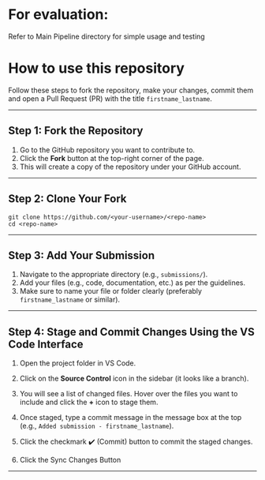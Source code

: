 # For evaluation:
Refer to Main Pipeline directory for simple usage and testing

# How to use this repository

Follow these steps to fork the repository, make your changes, commit them and open a Pull Request (PR) with the title `firstname_lastname`.

---

## Step 1: Fork the Repository

1. Go to the GitHub repository you want to contribute to.
2. Click the **Fork** button at the top-right corner of the page.
3. This will create a copy of the repository under your GitHub account.

---

## Step 2: Clone Your Fork

```
git clone https://github.com/<your-username>/<repo-name>
cd <repo-name>
```
---

## Step 3: Add Your Submission

1. Navigate to the appropriate directory (e.g., `submissions/`).
2. Add your files (e.g., code, documentation, etc.) as per the guidelines.
3. Make sure to name your file or folder clearly (preferably `firstname_lastname` or similar).

---

## Step 4: Stage and Commit Changes Using the VS Code Interface

1. Open the project folder in VS Code.


2. Click on the **Source Control** icon in the sidebar (it looks like a branch).

3. You will see a list of changed files. Hover over the files you want to include and click the **+** icon to stage them.

4. Once staged, type a commit message in the message box at the top (e.g., `Added submission - firstname_lastname`).

5. Click the checkmark ✔️ (Commit) button to commit the staged changes.

6. Click the Sync Changes Button
---


